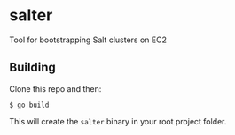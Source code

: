# salter

Tool for bootstrapping Salt clusters on EC2

## Building

Clone this repo and then:

`$ go build`

This will create the `salter` binary in your root project folder.
